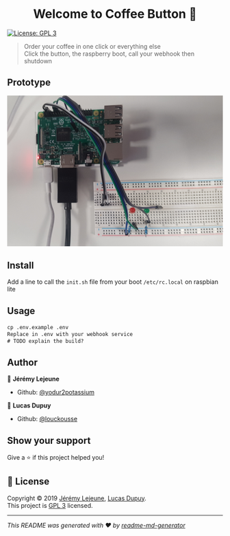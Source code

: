 <h1 align="center">Welcome to Coffee Button 👋</h1>
<p>
  <a href="https://www.gnu.org/licenses/gpl-3.0.html" target="_blank">
    <img alt="License: GPL 3" src="https://img.shields.io/badge/License-GPL 3-yellow.svg" />
  </a>
</p>

> Order your coffee in one click or everything else  
> Click the button, the raspberry boot, call your webhook then shutdown

## Prototype

![Prototype](images/prototype.png "Prototype")

## Install

Add a line to call the `init.sh` file from your boot `/etc/rc.local` on raspbian lite

## Usage

```
cp .env.example .env
Replace in .env with your webhook service 
# TODO explain the build?
```

## Author

👤 **Jérémy Lejeune**

* Github: [@yodur2potassium](https://github.com/yodur2potassium)

👤 **Lucas Dupuy**

* Github: [@louckousse](https://github.com/louckousse)

## Show your support

Give a ⭐️ if this project helped you!

## 📝 License

Copyright © 2019 [Jérémy Lejeune](https://github.com/yodur2potassium), [Lucas Dupuy](https://github.com/louckousse).<br />
This project is [GPL 3](https://www.gnu.org/licenses/gpl-3.0.html) licensed.

***
_This README was generated with ❤️ by [readme-md-generator](https://github.com/kefranabg/readme-md-generator)_

